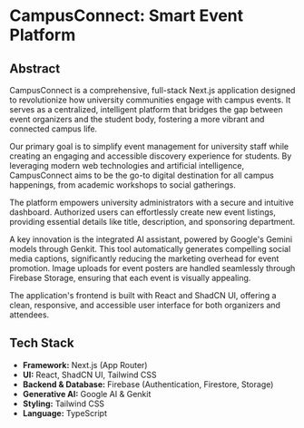 # CampusConnect: Smart Event Platform

## Abstract

CampusConnect is a comprehensive, full-stack Next.js application designed to
revolutionize how university communities engage with campus events. It serves
as a centralized, intelligent platform that bridges the gap between event
organizers and the student body, fostering a more vibrant and connected campus
life.

Our primary goal is to simplify event management for university staff while
creating an engaging and accessible discovery experience for students. By
leveraging modern web technologies and artificial intelligence, CampusConnect
aims to be the go-to digital destination for all campus happenings, from
academic workshops to social gatherings.

The platform empowers university administrators with a secure and intuitive
dashboard. Authorized users can effortlessly create new event listings,
providing essential details like title, description, and sponsoring department.

A key innovation is the integrated AI assistant, powered by Google's Gemini
models through Genkit. This tool automatically generates compelling social
media captions, significantly reducing the marketing overhead for event
promotion. Image uploads for event posters are handled seamlessly through
Firebase Storage, ensuring that each event is visually appealing.

The application's frontend is built with React and ShadCN UI, offering a
clean, responsive, and accessible user interface for both organizers and
attendees.

## Tech Stack

- **Framework:** Next.js (App Router)
- **UI:** React, ShadCN UI, Tailwind CSS
- **Backend & Database:** Firebase (Authentication, Firestore, Storage)
- **Generative AI:** Google AI & Genkit
- **Styling:** Tailwind CSS
- **Language:** TypeScript
